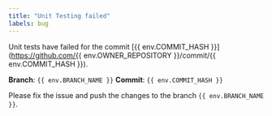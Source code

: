 ```yaml
---
title: "Unit Testing failed"
labels: bug
---
```


Unit tests have failed for the commit [{{ env.COMMIT_HASH }}](https://github.com/{{ env.OWNER_REPOSITORY }}/commit/{{ env.COMMIT_HASH }}).

**Branch**: `{{ env.BRANCH_NAME }}`
**Commit**: `{{ env.COMMIT_HASH }}`

Please fix the issue and push the changes to the branch `{{ env.BRANCH_NAME }}`.

